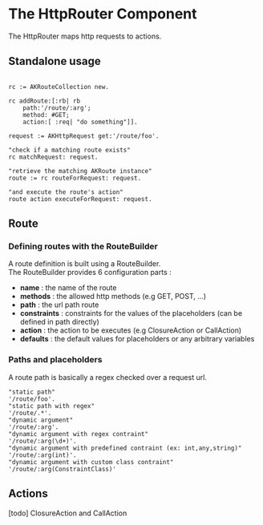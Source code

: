 # The HttpRouter Component

The HttpRouter maps http requests to actions.

## Standalone usage

```smalltalk

rc := AKRouteCollection new.

rc addRoute:[:rb| rb
    path:'/route/:arg';
    method: #GET;
    action:[ :req| "do something"]].

request := AKHttpRequest get:'/route/foo'.

"check if a matching route exists"
rc matchRequest: request.

"retrieve the matching AKRoute instance"
route := rc routeForRequest: request.

"and execute the route's action"
route action executeForRequest: request.
```

## Route

### Defining routes with the RouteBuilder

A route definition is built using a RouteBuilder.  
The RouteBuilder provides 6 configuration parts :

* **name** : the name of the route
* **methods** : the allowed http methods (e.g GET, POST, ...)
* **path** : the url path route
* **constraints** : constraints for the values of the placeholders (can be defined in path directly)
* **action** : the action to be executes (e.g ClosureAction or CallAction)
* **defaults** : the default values for placeholders or any arbitrary variables


### Paths and placeholders
A route path is basically a regex checked over a request url.

```smalltalk
"static path"
'/route/foo'.
"static path with regex"
'/route/.*'.
"dynamic argument"
'/route/:arg'.
"dynamic argument with regex contraint"
'/route/:arg(\d+)'.
"dynamic argument with predefined contraint (ex: int,any,string)"
'/route/:arg(int)'.
"dynamic argument with custom class contraint"
'/route/:arg(ConstraintClass)'
```

## Actions

[todo] ClosureAction and CallAction